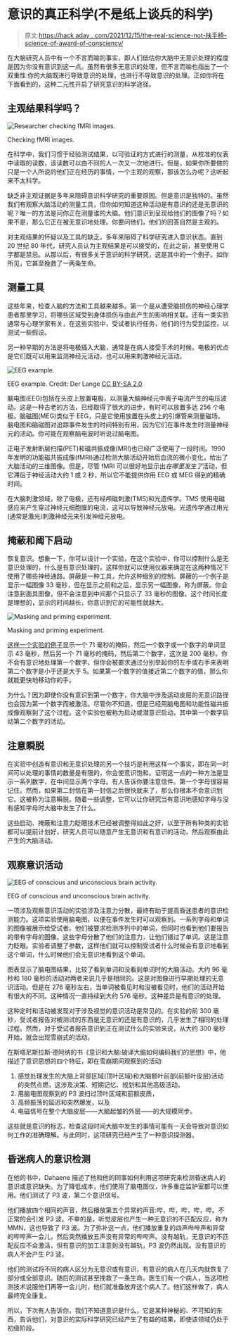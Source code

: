 # 意识的真正科学(不是纸上谈兵的科学)

> 原文:[https://hack aday . com/2021/12/15/the-real-science-not-扶手椅-science-of-award-of-consciency/](https://hackaday.com/2021/12/15/the-real-science-not-armchair-science-of-consciousness/)

在大脑研究人员中有一个不言而喻的事实，即人们低估你大脑中无意识处理的程度是因为你没有意识到这一点。虽然有很多无意识的处理，但不言而喻也指出了一个双重性:你的大脑既进行导致意识的处理，也进行不导致意识的处理。正如你将在下面看到的，这种二元性开启了研究意识的科学途径。

## 主观结果科学吗？

![Researcher checking fMRI images.](../Images/15e0f6f712cf2165410d2690870fd929.png)

Checking fMRI images.

在科学中，我们习惯于经验测试结果，以可验证的方式进行的测量，从校准的仪表中读取的读数，该读数可以由不同的人一次又一次地进行。但是，如果你所要做的只是一个人所说的他们正在经历的事情，一个主观的观察，那该怎么办呢？这听起来不太科学。

缺乏非主观证据是多年来阻碍意识科学研究的重要原因。但是意识是独特的。虽然我们有观察大脑活动的测量工具，但你如何知道这种活动是有意识的还是无意识的呢？唯一的方法是问你正在测量谁的大脑。他们意识到呈现给他们的图像了吗？如果不是，那么它正在被无意识地处理。你要问他们，他们的回答自然是主观的。

对主观结果的怀疑以及工具的缺乏，多年来阻碍了科学研究进入意识状态。直到 20 世纪 80 年代，研究人员认为主观结果是可以接受的，在此之前，甚至使用 C 字都是禁忌。从那以后，有很多关于意识的科学研究，这是其中的一个例子。如你所见，它甚至挽救了一两条生命。

## 测量工具

这些年来，检查人脑的方法和工具越来越多。第一个是从遭受脑损伤的神经心理学患者那里学习，将哪些区域受到身体损伤与由此产生的影响相关联。还有一类实验通常与心理学家有关，在这些实验中，受试者执行任务，他们的行为受到监控，以测试一些假设。

另一种早期的方法是将电极插入大脑，通常是在病人接受手术的时候。电极的优点是它们既可以用来监测神经元活动，也可以用来刺激神经元活动。

![EEG example.](../Images/558ea208cc8c781240e44174b3ff490c.png)

EEG example. Credit: Der Lange [CC BY-SA 2.0](https://en.wikipedia.org/wiki/File:Spike-waves.png)

脑电图(EEG)包括在头皮上放置电极，以测量大脑神经元中离子电流产生的电压波动。这是一种古老的方法，已经取得了很大的进步，有时可以放置多达 256 个电极。脑磁图(MEG)类似于 EEG，只是它使用放置在头皮上的引爆管来测量磁场。脑电图和脑磁图对追踪事件发生的时间特别有用，因为它们在事件发生时测量神经元的活动。你可能在观察脑电波时听说过脑电图。

正电子发射断层扫描(PET)和磁共振成像(MRI)也已经广泛使用了一段时间。1990 年发明的功能磁共振成像(fMRI)通过检测大脑活动开始后血流的微小变化，给出了大脑活动的三维图像。但是，尽管 fMRI 可以很好地显示出*在哪里发生了*活动，但它滞后于神经活动大约 1 或 2 秒，所以它不能提供你用 EEG 或 MEG 得到的精确时间。

在大脑刺激领域，除了电极，还有经颅磁刺激(TMS)和光遗传学。TMS 使用电磁感应来产生穿过神经元细胞膜的电流，这可以导致神经元放电。光遗传学通过用光(通常是激光)刺激神经元来引发神经元放电。

## 掩蔽和阈下启动

恢复意识。想象一下，你可以设计一个实验，在这个实验中，你可以控制什么是无意识处理的，什么是有意识处理的，这样你就可以使用仪器来确定在这两种情况下使用了哪些神经通路。屏蔽是一种工具，允许这种级别的控制。屏蔽的一个例子是显示一幅图像 33 毫秒，但在显示之前和之后，显示另一幅图像，称为屏蔽。你会注意到面具图像，但不会注意到中间那个只显示了 33 毫秒的图像。这个时间长度是理想的，显示的时间越长，你意识到它的可能性就越大。

![Masking and priming experiment.](../Images/6e14a0aa32e32fd1948f5b26c8ceca2a.png)

Masking and priming experiment.

[这样一个实验的例子](https://academic.oup.com/cercor/article/11/10/966/280031)显示一个 71 毫秒的掩码，然后一个数字或一个数字的单词显示 43 毫秒，然后另一个 71 毫秒的掩码，然后第二个数字，这次是 200 毫秒。你不会有意识地处理第一个数字，但你会被要求通过分别举起你的左手或右手来表明第二个数字是小于还是大于 5。如果第一个数字的值接近第二个数字的值，那么你就能更快地移动你的手。

为什么？因为即使你没有意识到第一个数字，你大脑中涉及运动皮层的无意识路径也会因为第一个数字而被激活。尽管你不知道，但是已经用脑电图和功能性磁共振成像观察到了这个过程。这个实验也被称为启动或潜意识启动，其中第一个数字启动第二个数字的活动。

## 注意瞬脱

在实验中创造有意识和无意识处理的另一个技巧是利用这样一个事实，即在同一时间可以处理的事情的数量是有限的，你会使意识饱和。证明这一点的一种方法是显示一系列数字，在中间显示两个字母。有人告诉你要注意信件。第一个字母很容易记住。然而，如果第二封信在第一封信之后很快就来了，那么你根本不会意识到它。这被称为注意瞬脱。随着一些调整，它可以让你研究当有意识地感知字母与没有感知字母时大脑中发生了什么。

这些启动、掩蔽和注意力眨眼技术已经被调整得如此之好，以至于所有种类的实验都可以提前计划好，研究人员可以随意产生无意识和有意识的活动，然后观察由此产生的大脑活动。

## 观察意识活动

![EEG of conscious and unconscious brain activity.](../Images/f5f3c5824d9e2d844b5020559f3c671b.png)

EEG of conscious and unconscious brain activity.

一项涉及观察意识活动的实验涉及注意力分散，最终有助于提高昏迷患者的意识检测能力。这项实验使用脑电图，以便在事件发生时可以观察到。一系列字母和单词的图像被展示给受试者。他们被要求检测序列中的单词，但同时也看到他们要报告的带有字母的图像。这些字母分散了他们的注意力，让他们错过了单词。这是注意力眨眼。实验者调整了参数，这样他们就可以控制受试者什么时候会有意识地看到这个单词，什么时候他们会无意识地看到这个单词。

图表显示了脑电图结果，比较了看到单词和没看到单词时的大脑活动。大约 96 毫秒和 180 毫秒的活动对两者来说几乎是相同的。这是对图像进行早期处理的无意识活动。但是在 276 毫秒左右，当单词被看见时和没被看见时，他们的活动开始有很大的不同。这种情况一直持续到大约 576 毫秒。这种差异是有意识的处理。

这种定时和活动被发现对于涉及视觉的意识活动是常见的。在实验的前 300 毫秒，受试者报告对被测试的东西是无意识的还是有意识的，几乎发生了相同的处理过程。然而，对于受试者报告意识到正在测试什么的实验来说，从大约 300 毫秒开始，就会出现雪崩式的活动。

在斯塔尼斯拉斯·德阿纳的书《意识和大脑:破译大脑如何编码我们的思想》中，他描述了意识思想的四个特征，即在雪崩期间观察到的活动:

1.  感觉处理发生的大脑上背部区域(顶叶区域)和大脑额叶前部(前额叶皮层)活动的突然点燃，这涉及决策、短期记忆、规划和其他高级活动，
2.  用脑电图观察到的 P3 波扫过顶叶区域和前额皮质，
3.  高频振荡的延迟和突然爆发，以及
4.  电磁信号在整个大脑皮层——大脑起皱的外层——的大规模同步。

这些就是意识的标志，检查这段时间大脑中发生的事情可能有一天会导致对意识如何工作的准确理解。与此同时，这项研究已经产生了一种意识探测器。

## 昏迷病人的意识检测

在他的书中，Dahaene 描述了他和他的同事如何利用这项研究来检测昏迷病人的意识或意识缺失。为了降低成本，他们使用了脑电图仪，许多重症监护室都可以使用。他们测试了 P3 波，第二个意识信号。

他们播放四个相同的声音，然后播放第五个异常的声音:哔，哔，哔，哔，哔。不正常的会引发 P3 波。不幸的是，听觉皮层也产生一种无意识的不匹配反应，称为 MMN，这也导致了 P3 波。为了弥补这一点，他们播放重复的四声哔哔声和异常的哔哔声一会儿，然后突然播放五声没有异常的哔哔声。没有越轨，无意识的不匹配反应不会激活，但有意识的加工注意到没有越轨，P3 波仍然出现。没有意识的病人不会产生 P3 波。

他们的测试将不同的病人区分为无意识或有意识，有意识的病人在几天内就恢复了部分或全部意识。随后的测试甚至挽救了一条生命。医生们有一个病人，当这项检测技术说服他们再等一会儿时，他们就准备放弃这个病人了。他们这样做了，病人最终完全康复。

所以，下次有人告诉你，我们不知道意识是什么，它是某种神秘的、不可知的东西，告诉他们，对意识的实际科学研究已经产生了有益的结果，即使该领域仍处于初级阶段。